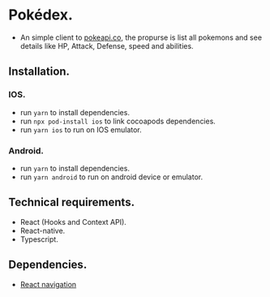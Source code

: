 # Pokédex.
- An simple client to [pokeapi.co](https://pokeapi.co/), the propurse is list all pokemons and see details like HP, Attack, Defense, speed and abilities.

## Installation.
### IOS.
- run `yarn` to install dependencies.
- run `npx pod-install ios` to link cocoapods dependencies.
- run `yarn ios` to run on IOS emulator.

### Android.
- run `yarn` to install dependencies.
- run `yarn android` to run on android device or emulator.

## Technical requirements.

- React (Hooks and Context API). 
- React-native.
- Typescript.

## Dependencies.

- [React navigation](https://reactnavigation.org/)

